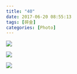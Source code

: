 ```yaml
---
title: "40"
date: 2017-06-20 08:55:13
tags: [碎金]
categories: [Photo]
---
```




![](https://imglf0.nosdn.127.net/img/TnB1emMvUDlvNjRmYTJuZW5UQVZLeUpCa2h5ZHlnNzk5cUk0RS8vWG9VRklBNmNldTcyeW93PT0.jpg)

![](https://imglf.nosdn.127.net/img/TnB1emMvUDlvNjRmYTJuZW5UQVZLM3R5eE53bkZjUmxWc0k3cTVOUm85enY0R0NLODhXTlFRPT0.jpg)

![](https://imglf0.nosdn.127.net/img/TnB1emMvUDlvNjRmYTJuZW5UQVZLejNCZllWckhzUHVJZ3Z0UUN0WXhyQkpNZmp0Y245M3NRPT0.jpg)